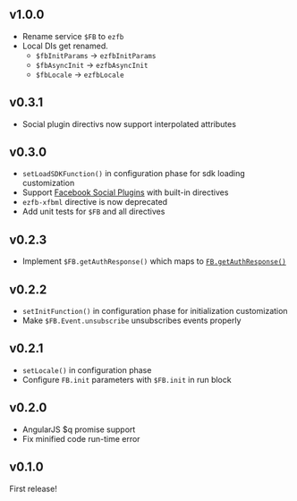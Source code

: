 ## v1.0.0

* Rename service `$FB` to `ezfb`
* Local DIs get renamed.
  * `$fbInitParams` -> `ezfbInitParams`
  * `$fbAsyncInit` -> `ezfbAsyncInit`
  * `$fbLocale` -> `ezfbLocale`

## v0.3.1

* Social plugin directivs now support interpolated attributes

## v0.3.0

* `setLoadSDKFunction()` in configuration phase for sdk loading customization
* Support [Facebook Social Plugins](https://developers.facebook.com/docs/plugins) with built-in directives
* `ezfb-xfbml` directive is now deprecated
* Add unit tests for `$FB` and all directives

## v0.2.3

* Implement `$FB.getAuthResponse()` which maps to [`FB.getAuthResponse()`](https://developers.facebook.com/docs/reference/javascript/FB.getAuthResponse/)

## v0.2.2

* `setInitFunction()` in configuration phase for initialization customization
* Make `$FB.Event.unsubscribe` unsubscribes events properly

## v0.2.1

* `setLocale()` in configuration phase
* Configure `FB.init` parameters with `$FB.init` in run block

## v0.2.0

* AngularJS $q promise support
* Fix minified code run-time error

## v0.1.0

First release!
